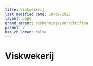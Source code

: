 ```yaml
---
title: Viskwekerij
last_modified_date: 19-09-2023
layout: page
grand_parent: Verkenningsvoorschriften
parent: V
has_children: false
---
```


Viskwekerij
===========

